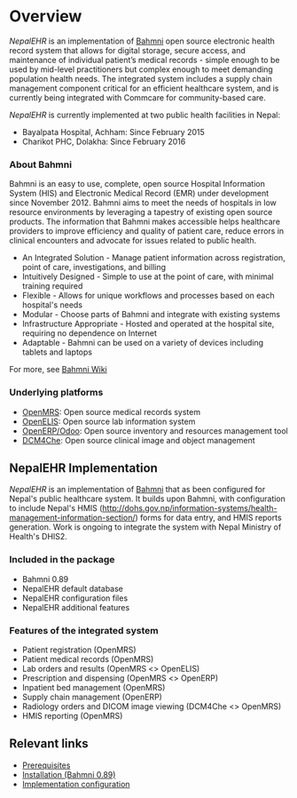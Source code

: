 # Overview
_NepalEHR_ is an implementation of [Bahmni](http://bahmni.org) open source electronic health record system that allows for digital storage, secure access, and maintenance of individual patient’s medical records - simple enough to be used by mid-level practitioners but complex enough to meet demanding population health needs. The integrated system includes a supply chain management component critical for an efficient healthcare system, and is currently being integrated with Commcare for community-based care.

_NepalEHR_ is currently implemented at two public health facilities in Nepal:
* Bayalpata Hospital, Achham: Since February 2015
* Charikot PHC, Dolakha: Since February 2016

### About Bahmni
Bahmni is an easy to use, complete, open source Hospital Information System (HIS) and Electronic Medical Record (EMR) under development since November 2012. Bahmni aims to meet the needs of hospitals in low resource environments by leveraging a tapestry of existing open source products. The information that Bahmni makes accessible helps healthcare providers to improve efficiency and quality of patient care, reduce errors in clinical encounters and advocate for issues related to public health.

* An Integrated Solution - Manage patient information across registration, point of care, investigations, and billing
* Intuitively Designed - Simple to use at the point of care, with minimal training required
* Flexible - Allows for unique workflows and processes based on each hospital's needs
* Modular - Choose parts of Bahmni and integrate with existing systems 
* Infrastructure Appropriate - Hosted and operated at the hospital site, requiring no dependence on Internet
* Adaptable - Bahmni can be used on a variety of devices including tablets and laptops

For more, see [Bahmni Wiki](https://bahmni.atlassian.net/wiki/display/BAH/Bahmni+Home)

### Underlying platforms
* [OpenMRS](http://openmrs.org/): Open source medical records system
* [OpenELIS](http://openelis.org/): Open source lab information system
* [OpenERP/Odoo](http://odoo.com): Open source inventory and resources management tool
* [DCM4Che](/http://www.dcm4che.org/): Open source clinical image and object management

## NepalEHR Implementation
_NepalEHR_ is an implementation of [Bahmni](http://bahmni.org) that as been configured for Nepal's public healthcare system. It builds upon Bahmni, with configuration to include Nepal's HMIS (http://dohs.gov.np/information-systems/health-management-information-section/) forms for data entry, and HMIS reports generation. Work is ongoing to integrate the system with Nepal Ministry of Health's DHIS2.

### Included in the package
* Bahmni 0.89
* NepalEHR default database
* NepalEHR configuration files
* NepalEHR additional features

### Features of the integrated system
* Patient registration (OpenMRS)
* Patient medical records (OpenMRS)
* Lab orders and results (OpenMRS <> OpenELIS)
* Prescription and dispensing (OpenMRS <> OpenERP)
* Inpatient bed management (OpenMRS)
* Supply chain management (OpenERP)
* Radiology orders and DICOM image viewing (DCM4Che <> OpenMRS)
* HMIS reporting (OpenMRS)

## Relevant links
* [Prerequisites](Prerequisites) 
* [Installation (Bahmni 0.89)](Installation-(Bahmni-0.89))
* [Implementation configuration](Implementation-Configuration)
